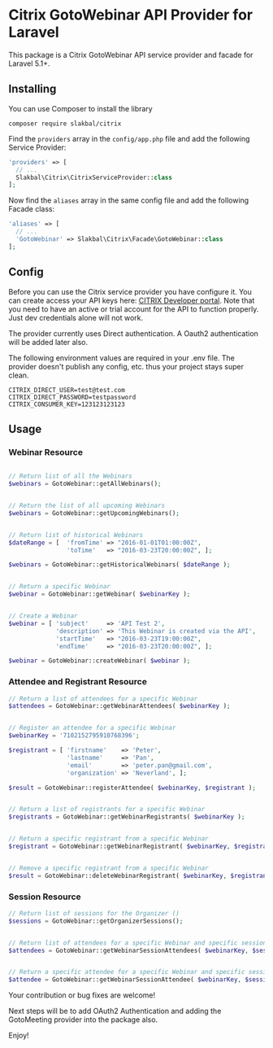 # Citrix GotoWebinar API Provider for Laravel

This package is a Citrix GotoWebinar API service provider and facade for Laravel 5.1+.


## Installing

You can use Composer to install the library

```
composer require slakbal/citrix
```

Find the `providers` array in the `config/app.php` file and add the following Service Provider:

```php
'providers' => [
  // ...
  Slakbal\Citrix\CitrixServiceProvider::class
];
```

Now find the `aliases` array in the same config file and add the following Facade class:

```php
'aliases' => [
  // ...
  'GotoWebinar' => Slakbal\Citrix\Facade\GotoWebinar::class
];
```



## Config

Before you can use the Citrix service provider you have configure it. You can create access your API keys here: [CITRIX Developer portal](https://developer.citrixonline.com/user/me/apps). Note that you need to have an active or trial account for the API to function properly. Just dev credentials alone will not work.

The provider currently uses Direct authentication. A Oauth2 authentication will be added later also.

The following environment values are required in your .env file. The provider doesn't publish any config, etc. thus your project stays super clean.

```
CITRIX_DIRECT_USER=test@test.com
CITRIX_DIRECT_PASSWORD=testpassword
CITRIX_CONSUMER_KEY=123123123123
```



## Usage

### Webinar Resource

```php

// Return list of all the Webinars
$webinars = GotoWebinar::getAllWebinars();


// Return the list of all upcoming Webinars
$webinars = GotoWebinar::getUpcomingWebinars();


// Return list of historical Webinars
$dateRange = [  'fromTime' => "2016-01-01T01:00:00Z",
                'toTime'   => "2016-03-23T20:00:00Z", ];

$webinars = GotoWebinar::getHistoricalWebinars( $dateRange );


// Return a specific Webinar
$webinar = GotoWebinar::getWebinar( $webinarKey );


// Create a Webinar
$webinar = [ 'subject'     => 'API Test 2',
             'description' => 'This Webinar is created via the API',
             'startTime'   => "2016-03-23T19:00:00Z",
             'endTime'     => "2016-03-23T20:00:00Z", ];

$webinar = GotoWebinar::createWebinar( $webinar );
```

### Attendee and Registrant Resource

```php
// Return a list of attendees for a specific Webinar
$attendees = GotoWebinar::getWebinarAttendees( $webinarKey );


// Register an attendee for a specific Webinar
$webinarKey = '7102152795910768396';

$registrant = [ 'firstname'    => 'Peter',
                'lastname'     => 'Pan',
                'email'        => 'peter.pan@gmail.com',
                'organization' => 'Neverland', ];

$result = GotoWebinar::registerAttendee( $webinarKey, $registrant );


// Return a list of registrants for a specific Webinar
$registrants = GotoWebinar::getWebinarRegistrants( $webinarKey );


// Return a specific registrant from a specific Webinar
$registrant = GotoWebinar::getWebinarRegistrant( $webinarKey, $registrantKey );


// Remove a specific registrant from a specific Webinar
$result = GotoWebinar::deleteWebinarRegistrant( $webinarKey, $registrantKey );
```

### Session Resource

```php
// Return list of sessions for the Organizer ()
$sessions = GotoWebinar::getOrganizerSessions();


// Return list of attendees for a specific Webinar and specific session
$attendees = GotoWebinar::getWebinarSessionAttendees( $webinarKey, $sessionKey );


// Return a specific attendee for a specific Webinar and specific session
$attendee = GotoWebinar::getWebinarSessionAttendee( $webinarKey, $sessionKey, $registrantKey );
```

Your contribution or bug fixes are welcome!

Next steps will be to add OAuth2 Authentication and adding the GotoMeeting provider into the package also.

Enjoy!
